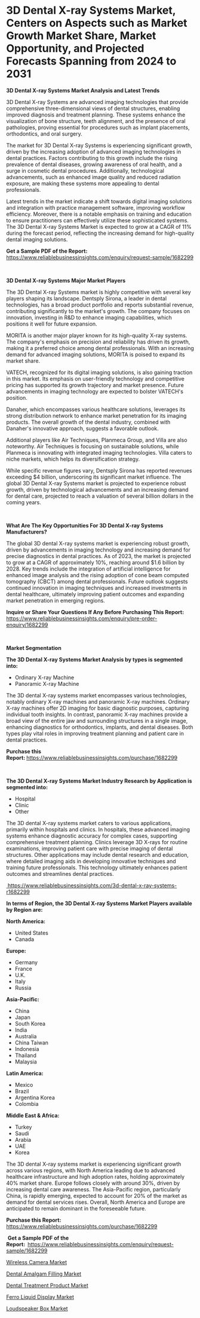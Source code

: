 <p><h1>3D Dental X-ray Systems Market, Centers on Aspects such as Market Growth Market Share, Market Opportunity, and Projected Forecasts Spanning from 2024 to 2031</h1></p><p><strong>3D Dental X-ray Systems Market Analysis and Latest Trends</strong></p>
<p><p>3D Dental X-ray Systems are advanced imaging technologies that provide comprehensive three-dimensional views of dental structures, enabling improved diagnosis and treatment planning. These systems enhance the visualization of bone structure, teeth alignment, and the presence of oral pathologies, proving essential for procedures such as implant placements, orthodontics, and oral surgery.</p><p>The market for 3D Dental X-ray Systems is experiencing significant growth, driven by the increasing adoption of advanced imaging technologies in dental practices. Factors contributing to this growth include the rising prevalence of dental diseases, growing awareness of oral health, and a surge in cosmetic dental procedures. Additionally, technological advancements, such as enhanced image quality and reduced radiation exposure, are making these systems more appealing to dental professionals.</p><p>Latest trends in the market indicate a shift towards digital imaging solutions and integration with practice management software, improving workflow efficiency. Moreover, there is a notable emphasis on training and education to ensure practitioners can effectively utilize these sophisticated systems. The 3D Dental X-ray Systems Market is expected to grow at a CAGR of 11% during the forecast period, reflecting the increasing demand for high-quality dental imaging solutions.</p></p>
<p><strong>Get a Sample PDF of the Report:&nbsp;</strong> <a href="https://www.reliablebusinessinsights.com/enquiry/request-sample/1682299?utm_campaign=1119&utm_medium=2&utm_source=Github&utm_content=ia&utm_term=11122024&utm_id=3d-dental-x-ray-systems">https://www.reliablebusinessinsights.com/enquiry/request-sample/1682299</a></p>
<p>&nbsp;</p>
<p><strong>3D Dental X-ray Systems Major Market Players</strong></p>
<p><p>The 3D Dental X-ray Systems market is highly competitive with several key players shaping its landscape. Dentsply Sirona, a leader in dental technologies, has a broad product portfolio and reports substantial revenue, contributing significantly to the market's growth. The company focuses on innovation, investing in R&D to enhance imaging capabilities, which positions it well for future expansion.</p><p>MORITA is another major player known for its high-quality X-ray systems. The company's emphasis on precision and reliability has driven its growth, making it a preferred choice among dental professionals. With an increasing demand for advanced imaging solutions, MORITA is poised to expand its market share.</p><p>VATECH, recognized for its digital imaging solutions, is also gaining traction in this market. Its emphasis on user-friendly technology and competitive pricing has supported its growth trajectory and market presence. Future advancements in imaging technology are expected to bolster VATECH's position.</p><p>Danaher, which encompasses various healthcare solutions, leverages its strong distribution network to enhance market penetration for its imaging products. The overall growth of the dental industry, combined with Danaher's innovative approach, suggests a favorable outlook.</p><p>Additional players like Air Techniques, Planmeca Group, and Villa are also noteworthy. Air Techniques is focusing on sustainable solutions, while Planmeca is innovating with integrated imaging technologies. Villa caters to niche markets, which helps its diversification strategy.</p><p>While specific revenue figures vary, Dentsply Sirona has reported revenues exceeding $4 billion, underscoring its significant market influence. The global 3D Dental X-ray Systems market is projected to experience robust growth, driven by technological advancements and an increasing demand for dental care, projected to reach a valuation of several billion dollars in the coming years.</p></p>
<p>&nbsp;</p>
<p><strong>What Are The Key Opportunities For 3D Dental X-ray Systems Manufacturers?</strong></p>
<p><p>The global 3D dental X-ray systems market is experiencing robust growth, driven by advancements in imaging technology and increasing demand for precise diagnostics in dental practices. As of 2023, the market is projected to grow at a CAGR of approximately 10%, reaching around $1.6 billion by 2028. Key trends include the integration of artificial intelligence for enhanced image analysis and the rising adoption of cone beam computed tomography (CBCT) among dental professionals. Future outlook suggests continued innovation in imaging techniques and increased investments in dental healthcare, ultimately improving patient outcomes and expanding market penetration in emerging regions.</p></p>
<p><strong>Inquire or Share Your Questions If Any Before Purchasing This Report:</strong> <a href="https://www.reliablebusinessinsights.com/enquiry/pre-order-enquiry/1682299?utm_campaign=1119&utm_medium=2&utm_source=Github&utm_content=ia&utm_term=11122024&utm_id=3d-dental-x-ray-systems">https://www.reliablebusinessinsights.com/enquiry/pre-order-enquiry/1682299</a></p>
<p>&nbsp;</p>
<p><strong>Market Segmentation</strong></p>
<p><strong>The 3D Dental X-ray Systems Market Analysis by types is segmented into:</strong></p>
<p><ul><li>Ordinary X-ray Machine</li><li>Panoramic X-ray Machine</li></ul></p>
<p><p>The 3D dental X-ray systems market encompasses various technologies, notably ordinary X-ray machines and panoramic X-ray machines. Ordinary X-ray machines offer 2D imaging for basic diagnostic purposes, capturing individual tooth insights. In contrast, panoramic X-ray machines provide a broad view of the entire jaw and surrounding structures in a single image, enhancing diagnostics for orthodontics, implants, and dental diseases. Both types play vital roles in improving treatment planning and patient care in dental practices.</p></p>
<p><strong>Purchase this Report:&nbsp;</strong><a href="https://www.reliablebusinessinsights.com/purchase/1682299?utm_campaign=1119&utm_medium=2&utm_source=Github&utm_content=ia&utm_term=11122024&utm_id=3d-dental-x-ray-systems">https://www.reliablebusinessinsights.com/purchase/1682299</a></p>
<p>&nbsp;</p>
<p><strong>The 3D Dental X-ray Systems Market Industry Research by Application is segmented into:</strong></p>
<p><ul><li>Hospital</li><li>Clinic</li><li>Other</li></ul></p>
<p><p>The 3D dental X-ray systems market caters to various applications, primarily within hospitals and clinics. In hospitals, these advanced imaging systems enhance diagnostic accuracy for complex cases, supporting comprehensive treatment planning. Clinics leverage 3D X-rays for routine examinations, improving patient care with precise imaging of dental structures. Other applications may include dental research and education, where detailed imaging aids in developing innovative techniques and training future professionals. This technology ultimately enhances patient outcomes and streamlines dental practices.</p></p>
<p><a href="https://www.reliablebusinessinsights.com/3d-dental-x-ray-systems-r1682299?utm_campaign=1119&utm_medium=2&utm_source=Github&utm_content=ia&utm_term=11122024&utm_id=3d-dental-x-ray-systems">&nbsp;https://www.reliablebusinessinsights.com/3d-dental-x-ray-systems-r1682299</a></p>
<p><strong>In terms of Region, the 3D Dental X-ray Systems Market Players available by Region are:</strong></p>
<p>
    <p> <strong> North America: </strong>
        <ul>
            <li>United States</li>
            <li>Canada</li>
        </ul>
        </p> 
    <p> <strong> Europe: </strong>
        <ul>
            <li>Germany</li>
            <li>France</li>
            <li>U.K.</li>
            <li>Italy</li>
            <li>Russia</li>
        </ul>
        </p> 
    <p> <strong> Asia-Pacific: </strong>
        <ul>
            <li>China</li>
            <li>Japan</li>
            <li>South Korea</li>
            <li>India</li>
            <li>Australia</li>
            <li>China Taiwan</li>
            <li>Indonesia</li>
            <li>Thailand</li>
            <li>Malaysia</li>
        </ul>
        </p> 
    <p> <strong> Latin America: </strong>
        <ul>
            <li>Mexico</li>
            <li>Brazil</li>
            <li>Argentina Korea</li>
            <li>Colombia</li>
        </ul>
        </p> 
    <p> <strong> Middle East & Africa: </strong>
        <ul>
            <li>Turkey</li>
            <li>Saudi</li>
            <li>Arabia</li>
            <li>UAE</li>
            <li>Korea</li>
        </ul>
    </p>
    </p>
<p><p>The 3D dental X-ray systems market is experiencing significant growth across various regions, with North America leading due to advanced healthcare infrastructure and high adoption rates, holding approximately 40% market share. Europe follows closely with around 30%, driven by increasing dental care awareness. The Asia-Pacific region, particularly China, is rapidly emerging, expected to account for 20% of the market as demand for dental services rises. Overall, North America and Europe are anticipated to remain dominant in the foreseeable future.</p></p>
<p><strong>Purchase this Report: </strong><a href="https://www.reliablebusinessinsights.com/purchase/1682299?utm_campaign=1119&utm_medium=2&utm_source=Github&utm_content=ia&utm_term=11122024&utm_id=3d-dental-x-ray-systems">https://www.reliablebusinessinsights.com/purchase/1682299</a></p>
<p>&nbsp;<strong>Get a Sample PDF of the Report:&nbsp;&nbsp;</strong><a href="https://www.reliablebusinessinsights.com/enquiry/request-sample/1682299?utm_campaign=1119&utm_medium=2&utm_source=Github&utm_content=ia&utm_term=11122024&utm_id=3d-dental-x-ray-systems">https://www.reliablebusinessinsights.com/enquiry/request-sample/1682299</a></p>
<p><strong></strong></p>
<p><p><a href="https://www.linkedin.com/pulse/rising-wireless-camera-market-key-drivers-124-cagr-growth-kihff?utm_campaign=1119&utm_medium=2&utm_source=Github&utm_content=ia&utm_term=11122024&utm_id=3d-dental-x-ray-systems">Wireless Camera Market</a></p><p><a href="https://github.com/soltihoney74575/Market-Research-Report-List-1/blob/main/dental-amalgam-filling-market.md?utm_campaign=1119&utm_medium=2&utm_source=Github&utm_content=ia&utm_term=11122024&utm_id=3d-dental-x-ray-systems">Dental Amalgam Filling Market</a></p><p><a href="https://github.com/gerdabatiskzv9/Market-Research-Report-List-1/blob/main/dental-treatment-product-market.md?utm_campaign=1119&utm_medium=2&utm_source=Github&utm_content=ia&utm_term=11122024&utm_id=3d-dental-x-ray-systems">Dental Treatment Product Market</a></p><p><a href="https://www.linkedin.com/pulse/ferro-liquid-display-market-global-share-ranking-overall-rbvgf?utm_campaign=1119&utm_medium=2&utm_source=Github&utm_content=ia&utm_term=11122024&utm_id=3d-dental-x-ray-systems">Ferro Liquid Display Market</a></p><p><a href="https://www.linkedin.com/pulse/loudspeaker-box-market-share-analysis-73-cagr-growth-from-jxfqf?utm_campaign=1119&utm_medium=2&utm_source=Github&utm_content=ia&utm_term=11122024&utm_id=3d-dental-x-ray-systems">Loudspeaker Box Market</a></p></p>